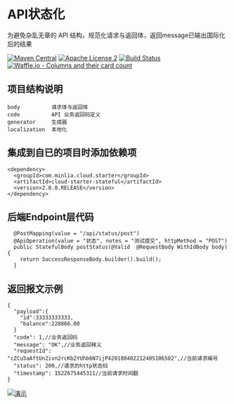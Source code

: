 # API状态化  

为避免杂乱无章的 API 结构，规范化请求与返回体，返回message已输出国际化后的结果

[![Maven Central](https://maven-badges.herokuapp.com/maven-central/com.minlia.cloud.starter/cloud-starter-stateful/badge.svg?style=plastic)](https://maven-badges.herokuapp.com/maven-central/com.minlia.cloud.starter/cloud-starter-stateful/) 
[![Apache License 2](https://img.shields.io/badge/license-ASF2-blue.svg)](https://www.apache.org/licenses/LICENSE-2.0.txt) 
[![Build Status](https://travis-ci.org/minlia-projects/cloud-starter-stateful.svg?branch=master)](https://travis-ci.org/minlia-projects/cloud-starter-stateful)
[![Waffle.io - Columns and their card count](https://badge.waffle.io/minlia-projects/cloud-starter-stateful.svg?columns=all)](https://waffle.io/minlia-projects/cloud-starter-stateful)

## 项目结构说明  
```
body          请求体与返回体
code          API 业务返回码定义
generator     生成器
localization  本地化
```

## 集成到自已的项目时添加依赖项    

```pom
<dependency>
  <groupId>com.minlia.cloud.starter</groupId>
  <artifactId>cloud-starter-stateful</artifactId>
  <version>2.0.0.RELEASE</version>
</dependency>
```
## 后端Endpoint层代码

```
  @PostMapping(value = "/api/status/post")
  @ApiOperation(value = "状态", notes = "测试提交", httpMethod = "POST")
  public StatefulBody postStatus(@Valid  @RequestBody WithIdBody body) {
    return SuccessResponseBody.builder().build();
  }
```

## 返回报文示例

```
{
  "payload":{
    "id":33333333333,
    "balance":228866.00
  }
  "code": 1,//业务返回码
  "message": "OK",//业务返回释义
  "requestId": "cZCu5aAftUn2ivn2rcKb2YUhb6N7ijP420180402212405106502",//当前请求编号
  "status": 200,//请求的http状态码
  "timestamp": 1522675445311//当前请求时间戳
}
```

[![演示](http://g.recordit.co/oI67yn0jSj.gif)](http://minlia.com/)

